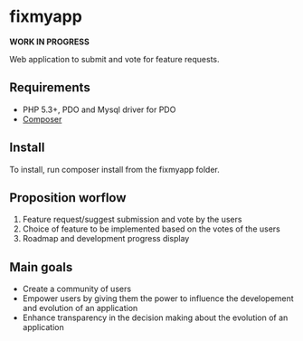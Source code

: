 fixmyapp
========

__WORK IN PROGRESS__

Web application to submit and vote for feature requests. 

## Requirements

* PHP 5.3+, PDO and Mysql driver for PDO
* [Composer](http://getcomposer.org)

## Install

To install, run composer install from the fixmyapp folder.

## Proposition worflow

1. Feature request/suggest submission and vote by the users
2. Choice of feature to be implemented based on the votes of the users
3. Roadmap and development progress display

## Main goals

* Create a community of users
* Empower users by giving them the power to influence the developement and evolution of an application
* Enhance transparency in the decision making about the evolution of an application


